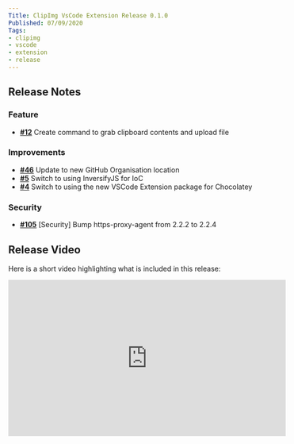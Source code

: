 ```yaml
---
Title: ClipImg VsCode Extension Release 0.1.0
Published: 07/09/2020
Tags:
- clipimg
- vscode
- extension
- release
---
```


## Release Notes

### Feature

- [__#12__](https://github.com/gep13-oss/clipimg-vscode/issues/12) Create command to grab clipboard contents and upload file

### Improvements

- [__#46__](https://github.com/gep13-oss/clipimg-vscode/issues/46) Update to new GitHub Organisation location
- [__#5__](https://github.com/gep13-oss/clipimg-vscode/issues/5) Switch to using InversifyJS for IoC
- [__#4__](https://github.com/gep13-oss/clipimg-vscode/issues/4) Switch to using the new VSCode Extension package for Chocolatey

### Security

- [__#105__](https://github.com/gep13-oss/clipimg-vscode/pull/105) [Security] Bump https-proxy-agent from 2.2.2 to 2.2.4

## Release Video

Here is a short video highlighting what is included in this release:

<iframe width="560" height="315" src="https://www.youtube.com/embed/D27oA7K0MqE" frameborder="0" allow="accelerometer; autoplay; clipboard-write; encrypted-media; gyroscope; picture-in-picture" allowfullscreen></iframe>